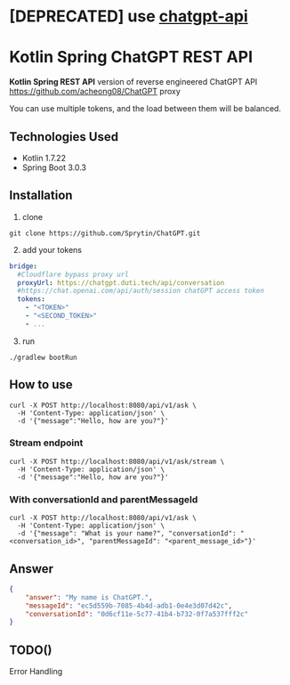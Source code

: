 # [DEPRECATED] use [chatgpt-api](https://github.com/Sprytin/chatgpt-spring-boot-starter)
# Kotlin Spring ChatGPT REST API 
**Kotlin Spring REST API** version of reverse engineered ChatGPT API https://github.com/acheong08/ChatGPT proxy

You can use multiple tokens, and the load between them will be balanced.
## Technologies Used
- Kotlin 1.7.22
- Spring Boot 3.0.3
## Installation
1. clone 
```shell
git clone https://github.com/Sprytin/ChatGPT.git
```
2. add your tokens
```yaml
bridge:
  #Cloudflare bypass proxy url
  proxyUrl: https://chatgpt.duti.tech/api/conversation  
  #https://chat.openai.com/api/auth/session chatGPT access token
  tokens:
    - "<TOKEN>"
    - "<SECOND_TOKEN>"
    - ...
```
3. run
```shell
./gradlew bootRun
```

## How to use

```shell
curl -X POST http://localhost:8080/api/v1/ask \
  -H 'Content-Type: application/json' \
  -d '{"message":"Hello, how are you?"}'
```
### Stream endpoint
```shell
curl -X POST http://localhost:8080/api/v1/ask/stream \
  -H 'Content-Type: application/json' \
  -d '{"message":"Hello, how are you?"}'
```

### With conversationId and parentMessageId
```shell
curl -X POST http://localhost:8080/api/v1/ask \
  -H 'Content-Type: application/json' \
  -d '{"message": "What is your name?", "conversationId": "<conversation_id>", "parentMessageId": "<parent_message_id>"}'
```

## Answer
```json
{
    "answer": "My name is ChatGPT.",
    "messageId": "ec5d559b-7085-4b4d-adb1-0e4e3d07d42c",
    "conversationId": "0d6cf11e-5c77-41b4-b732-0f7a537fff2c"
}
```
## TODO()
Error Handling
